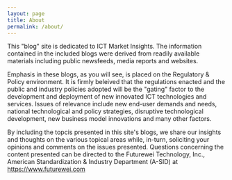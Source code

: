 ```yaml
---
layout: page
title: About
permalink: /about/
---
```



This "blog" site is dedicated to ICT Market Insights. The information contained in the included blogs were derived from readily available materials including public newsfeeds, media reports and websites.

Emphasis in these blogs, as you will see, is placed on the Regulatory & Policy environment. It is firmly beleived that the regulations enacted and the public and industry policies adopted will be the "gating" factor to the development and deployment of new innovated ICT technologies and services. Issues of relevance include new end-user demands and needs, national technological and policy strategies, disruptive technological development, new business model innovations and many other factors.

By including the topcis presented in this site's blogs, we share our insights and thoughts on the various topical areas while, in-turn, soliciting your opinions and comments on the issues presented.
Questions concerning the content presented can be directed to the Futurewei Technology, Inc., American Standardization & Industry Department (A-SID) at https://www.futurewei.com
